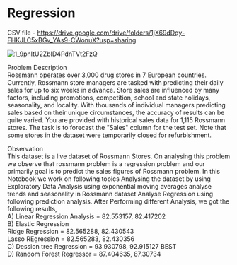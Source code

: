 # Regression
CSV file - https://drive.google.com/drive/folders/1jX69dDqy-FHKJLC5xBGv_YAs9-CWonuX?usp=sharing

![1_9pnItU2ZbID4PdnTVt2FzQ](https://user-images.githubusercontent.com/111626329/229420468-265e51f4-130d-4f34-bcdb-26e8f7627aef.png)

Problem Description <br>
Rossmann operates over 3,000 drug stores in 7 European countries. Currently, Rossmann store
managers are tasked with predicting their daily sales for up to six weeks in advance. Store sales are
influenced by many factors, including promotions, competition, school and state holidays, seasonality,
and locality. With thousands of individual managers predicting sales based on their unique
circumstances, the accuracy of results can be quite varied. You are provided with historical sales data
for 1,115 Rossmann stores. The task is to forecast the "Sales" column for the test set. Note that some
stores in the dataset were temporarily closed for refurbishment.


Observation <br>
This dataset is a live dataset of Rossmann Stores. On analysing this problem we observe that
rossmann problem is a regression problem and our primarily goal is to predict the sales figures of
Rossmann problem. In this Notebook we work on following topics Analysing the dataset by using
Exploratory Data Analysis using exponential moving averages analyse trends and seasonality in
Rossmann dataset Analyse Regression using following prediction analysis.
After Performing different Analysis, we got the following results,  <br>
A) Linear Regression Analysis = 82.553157, 82.417202 <br>
B) Elastic Regression <br>
Ridge Regression = 82.565288, 82.430543 <br>
Lasso REgression = 82.565283, 82.430356 <br>
C) Dession tree Regression = 93.930798, 92.915127 BEST <br>
D) Random Forest Regressor = 87.404635, 87.30734 <br>
